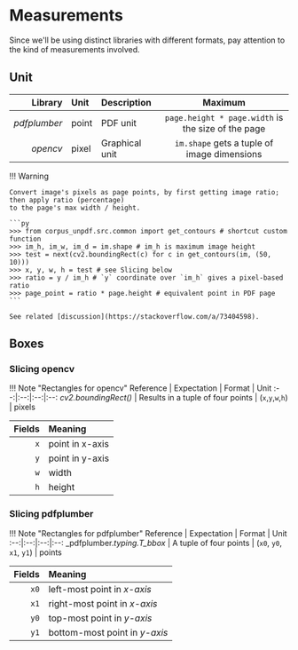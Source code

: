 # Measurements

Since we'll be using distinct libraries with different formats, pay attention to the kind of measurements involved.

## Unit

Library | Unit | Description | Maximum
--:|:--|:--|:--:
_pdfplumber_ | point | PDF unit | `page.height * page.width` is the size of the page
_opencv_ | pixel | Graphical unit | `im.shape` gets a tuple of image dimensions

!!! Warning

    Convert image's pixels as page points, by first getting image ratio; then apply ratio (percentage)
    to the page's max width / height.

    ```py
    >>> from corpus_unpdf.src.common import get_contours # shortcut custom function
    >>> im_h, im_w, im_d = im.shape # im_h is maximum image height
    >>> test = next(cv2.boundingRect(c) for c in get_contours(im, (50, 10)))
    >>> x, y, w, h = test # see Slicing below
    >>> ratio = y / im_h # `y` coordinate over `im_h` gives a pixel-based ratio
    >>> page_point = ratio * page.height # equivalent point in PDF page
    ```

    See related [discussion](https://stackoverflow.com/a/73404598).

## Boxes

### Slicing opencv

!!! Note "Rectangles for opencv"
    Reference | Expectation | Format | Unit
    :--:|:--:|:--:|:--:
    _cv2.boundingRect()_ | Results in a tuple of four points | (`x`,`y`,`w`,`h`) | pixels

Fields | Meaning
--:|:--
`x` | point in x-axis
`y` | point in y-axis
`w` | width
`h` | height

### Slicing pdfplumber

!!! Note "Rectangles for pdfplumber"
    Reference | Expectation | Format | Unit
    :--:|:--:|:--:|:--:
    _pdfplumber._typing.T_bbox_ | A tuple of four points | (`x0`, `y0`, `x1`, `y1`) | points

Fields | Meaning
--:|:--
`x0` | left-most point in _x-axis_
`x1` | right-most point in _x-axis_
`y0` | top-most point in _y-axis_
`y1` | bottom-most point in _y-axis_
